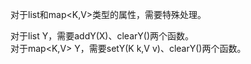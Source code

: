 对于list<X>和map<K,V>类型的属性，需要特殊处理。

对于list<X> Y，需要addY(X)、clearY()两个函数。  
对于map<K,V> Y，需要setY(K k,V v)、clearY()两个函数。

